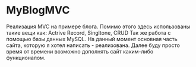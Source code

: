 # MyBlogMVC
Реализация MVC на примере блога. 
Помимо этого здесь использованы такие вещи как: Actrive Record, Singltone, CRUD
Так же работа с помощью базы данных MySQL.
На данный момент основная часть сайта, которую я хотел написать - реализована. Далее буду просто время от времени возможно дополнять сайт каким-либо функционалом.
